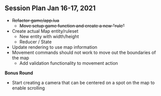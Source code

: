 ## Session Plan Jan 16-17, 2021

- ~~Refactor game/app.lua~~
  - ~~Move setup game function and create a new "rule"~~
- Create actual Map entity/ruleset
  - New entity with width/height 
  - Reducer / State 
- Update rendering to use map information
- Movement commands should not work to move out the boundaries of the map
  - Add validation functionality to movement action

**Bonus Round**
- Start creating a camera that can be centered on a spot on the map to enable scrolling